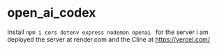 # open_ai_codex

Install `npm i cors dotenv express nodemon openai ` for the server
i am deployed the server at render.com
and the Cline at https://vercel.com/
